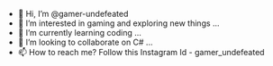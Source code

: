 - 👋 Hi, I’m @gamer-undefeated
- 👀 I’m interested in gaming and exploring new things ...
- 🌱 I’m currently learning coding ...
- 💞️ I’m looking to collaborate on C# ...
- 📫 How to reach me? Follow this Instagram Id - gamer_undefeated

<!---
gamer-undefeated/gamer-undefeated is a ✨ special ✨ repository because its `README.md` (this file) appears on your GitHub profile.
You can click the Preview link to take a look at your changes.
--->
